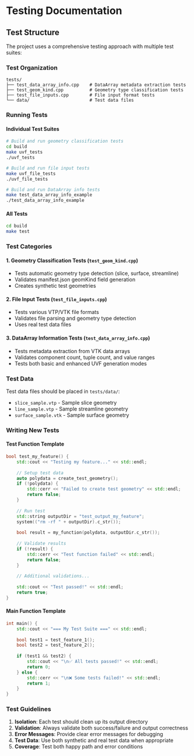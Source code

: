 # Testing Documentation

## Test Structure

The project uses a comprehensive testing approach with multiple test suites:

### Test Organization

```
tests/
├── test_data_array_info.cpp    # DataArray metadata extraction tests
├── test_geom_kind.cpp          # Geometry type classification tests
├── test_file_inputs.cpp        # File input format tests
└── data/                       # Test data files
```

### Running Tests

#### Individual Test Suites

```bash
# Build and run geometry classification tests
cd build
make uvf_tests
./uvf_tests

# Build and run file input tests  
make uvf_file_tests
./uvf_file_tests

# Build and run DataArray info tests
make test_data_array_info_example
./test_data_array_info_example
```

#### All Tests
```bash
cd build
make test
```

### Test Categories

#### 1. Geometry Classification Tests (`test_geom_kind.cpp`)
- Tests automatic geometry type detection (slice, surface, streamline)
- Validates manifest.json geomKind field generation
- Creates synthetic test geometries

#### 2. File Input Tests (`test_file_inputs.cpp`)
- Tests various VTP/VTK file formats
- Validates file parsing and geometry type detection
- Uses real test data files

#### 3. DataArray Information Tests (`test_data_array_info.cpp`)
- Tests metadata extraction from VTK data arrays
- Validates component count, tuple count, and value ranges
- Tests both basic and enhanced UVF generation modes

### Test Data

Test data files should be placed in `tests/data/`:
- `slice_sample.vtp` - Sample slice geometry
- `line_sample.vtp` - Sample streamline geometry  
- `surface_sample.vtk` - Sample surface geometry

### Writing New Tests

#### Test Function Template
```cpp
bool test_my_feature() {
    std::cout << "Testing my feature..." << std::endl;
    
    // Setup test data
    auto polydata = create_test_geometry();
    if (!polydata) {
        std::cerr << "Failed to create test geometry" << std::endl;
        return false;
    }
    
    // Run test
    std::string outputDir = "test_output_my_feature";
    system(("rm -rf " + outputDir).c_str());
    
    bool result = my_function(polydata, outputDir.c_str());
    
    // Validate results
    if (!result) {
        std::cerr << "Test function failed" << std::endl;
        return false;
    }
    
    // Additional validations...
    
    std::cout << "Test passed!" << std::endl;
    return true;
}
```

#### Main Function Template
```cpp
int main() {
    std::cout << "=== My Test Suite ===" << std::endl;
    
    bool test1 = test_feature_1();
    bool test2 = test_feature_2();
    
    if (test1 && test2) {
        std::cout << "\n✅ All tests passed!" << std::endl;
        return 0;
    } else {
        std::cerr << "\n❌ Some tests failed!" << std::endl;
        return 1;
    }
}
```

### Test Guidelines

1. **Isolation**: Each test should clean up its output directory
2. **Validation**: Always validate both success/failure and output correctness
3. **Error Messages**: Provide clear error messages for debugging
4. **Test Data**: Use both synthetic and real test data when appropriate
5. **Coverage**: Test both happy path and error conditions
